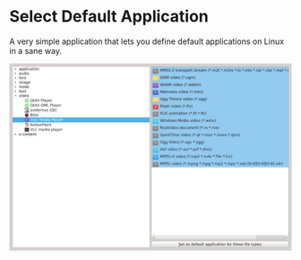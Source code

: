 Select Default Application
==========================

A very simple application that lets you define default applications on Linux in a sane way.

![screenshot](/screenshot.png)


